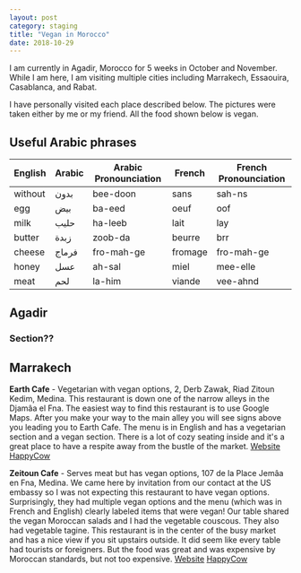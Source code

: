 ```yaml
---
layout: post
category: staging
title: "Vegan in Morocco"
date: 2018-10-29
---
```


I am currently in Agadir, Morocco for 5 weeks in October and November.
While I am here, I am visiting multiple cities including Marrakech, Essaouira, Casablanca, and Rabat.

I have personally visited each place described below.  The pictures were taken either by me or my friend.  All the food shown below is vegan.

## Useful Arabic phrases

| English 	| Arabic 	| Arabic Pronounciation 	| French  	| French Pronounciation 	|
|---------	|--------	|-----------------------	|---------	|-----------------------	|
| without 	| بدون   	| bee-doon              	| sans    	| sah-ns                	|
| egg     	| بيض    	| ba-eed                	| oeuf    	| oof                   	|
| milk    	| حليب   	| ha-leeb               	| lait    	| lay                   	|
| butter  	| زبدة   	| zoob-da               	| beurre  	| brr                   	|
| cheese  	| فرماج  	| fro-mah-ge            	| fromage 	| fro-mah-ge            	|
| honey   	| عسل    	| ah-sal                	| miel    	| mee-elle              	|
| meat    	| لحم    	| la-him                	| viande  	| vee-ahnd              	|

## Agadir

### Section??


## Marrakech
**Earth Cafe** - Vegetarian with vegan options, 2, Derb Zawak, Riad Zitoun Kedim, Medina.
This restaurant is down one of the narrow alleys in the Djamâa el Fna.  The easiest way to find this restaurant is to use Google Maps.  After you make your way to the main alley you will see signs above you leading you to Earth Cafe.  The menu is in English and has a vegetarian section and a vegan section.  There is a lot of cozy seating inside and it's a great place to have a respite away from the bustle of the market.
[Website](http://www.earthcafemarrakech.com/) [HappyCow](https://www.happycow.net/reviews/earth-cafe-marrakech-13178)

**Zeitoun Cafe** - Serves meat but has vegan options, 107 de la Place Jemâa en Fna, Medina.
We came here by invitation from our contact at the US embassy so I was not expecting this restaurant to have vegan options.  Surprisingly, they had multiple vegan options and the menu (which was in French and English) clearly labeled items that were vegan!  Our table shared the vegan Moroccan salads and I had the vegetable couscous.  They also had vegetable tagine.  This restaurant is in the center of the busy market and has a nice view if you sit upstairs outside.  It did seem like every table had tourists or foreigners.  But the food was great and was expensive by Moroccan standards, but not too expensive.
[Website](https://www.zeitouncafe.com/en/) [HappyCow](https://www.happycow.net/reviews/zeitoun-cafe-marrakech-88282)
